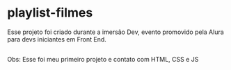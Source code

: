 # playlist-filmes

Esse projeto foi criado durante a imersão Dev, evento promovido pela Alura para devs iniciantes em Front End.

##

Obs: Esse foi meu primeiro projeto e contato com HTML, CSS e JS
